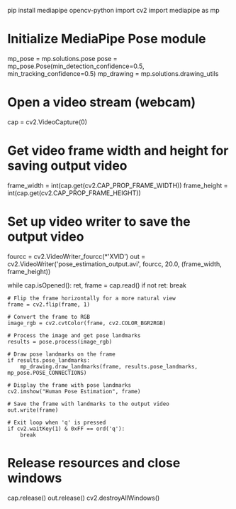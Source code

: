 pip install mediapipe opencv-python
import cv2
import mediapipe as mp

# Initialize MediaPipe Pose module
mp_pose = mp.solutions.pose
pose = mp_pose.Pose(min_detection_confidence=0.5, min_tracking_confidence=0.5)
mp_drawing = mp.solutions.drawing_utils

# Open a video stream (webcam)
cap = cv2.VideoCapture(0)

# Get video frame width and height for saving output video
frame_width = int(cap.get(cv2.CAP_PROP_FRAME_WIDTH))
frame_height = int(cap.get(cv2.CAP_PROP_FRAME_HEIGHT))

# Set up video writer to save the output video
fourcc = cv2.VideoWriter_fourcc(*'XVID')
out = cv2.VideoWriter('pose_estimation_output.avi', fourcc, 20.0, (frame_width, frame_height))

while cap.isOpened():
    ret, frame = cap.read()
    if not ret:
        break

    # Flip the frame horizontally for a more natural view
    frame = cv2.flip(frame, 1)

    # Convert the frame to RGB
    image_rgb = cv2.cvtColor(frame, cv2.COLOR_BGR2RGB)

    # Process the image and get pose landmarks
    results = pose.process(image_rgb)

    # Draw pose landmarks on the frame
    if results.pose_landmarks:
        mp_drawing.draw_landmarks(frame, results.pose_landmarks, mp_pose.POSE_CONNECTIONS)

    # Display the frame with pose landmarks
    cv2.imshow("Human Pose Estimation", frame)

    # Save the frame with landmarks to the output video
    out.write(frame)

    # Exit loop when 'q' is pressed
    if cv2.waitKey(1) & 0xFF == ord('q'):
        break

# Release resources and close windows
cap.release()
out.release()
cv2.destroyAllWindows()
